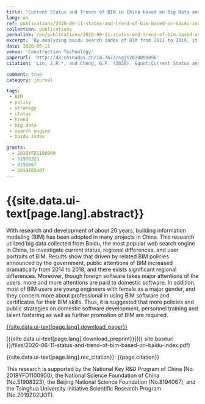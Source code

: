 ```yaml
---
title: "Current Status and Trends of BIM in China based on Big Data and Search Engine"
lang: en
ref: publications/2020-06-11-status-and-trend-of-bim-based-on-baidu-index
collection: publications
permalink: /en/publications/2020-06-11-status-and-trend-of-bim-based-on-baidu-index
excerpt: 'By analyzing baidu search index of BIM from 2011 to 2019, it is concluded that there exists significant differences of BIM development between different provinces of China, and new strategies to eliminate regional differences, development of BIM software and personnel trainning are suggested'
date: 2020-06-11
venue: 'Construction Technology'
paperurl: 'http://dx.chinadoi.cn/10.7672/sgjs2020090096'
citation: 'Lin, J.R.*, and Cheng, G.F. (2020). &quot;Current Status and Trends of BIM in China based on Big Data and Search Engine&quot; <i>Construction Technology</i>. 49(9): 96-99. doi: 10.7672/sgjs2020090096'

comment: true
category: journal

tags: 
 - BIM
 - policy
 - strategy
 - status
 - trend
 - big data
 - search engine
 - baidu index

grants:
  - 2018YFD1100900
  - 51908323
  - 8194067
  - 2019Z02UOT
---
```



{{site.data.ui-text[page.lang].abstract}}
====

With research and development of about 20 years, building information modeling (BIM) has been adopted in many projects in China. This research utilized big data collected from Baidu, the most popular web search engine in China, to investigate current status, regional differences, and user portraits of BIM. Results show that driven by related BIM policies announced by the government, public attentions of BIM increased dramatically from 2014 to 2018, and there exists significant regional differences. Moreover, though foreign software takes major attentions of the users, more and more attentions are paid to domestic software. In addition, most of BIM users are young engineers with female as a major gender, and they concern more about professional in using BIM software and certificates for their BIM skills. Thus, it is suggested that more policies and public strategies on domestic software development, personnel training and talent fostering as well as further promotion of BIM are required. 

[{{site.data.ui-text[page.lang].download_paper}}]({{page.paperurl}})

[{{site.data.ui-text[page.lang].download_preprint}}]({{ site.baseurl }}/files/2020-06-11-status-and-trend-of-bim-based-on-baidu-index.pdf)

{{site.data.ui-text[page.lang].rec_citation}}: {{page.citation}}

This research is supported by the National Key R&D Program of China (No. 2018YFD1100900), the National Science Foundation of China (No.51908323), the Beijing National Science Foundation (No.8194067), and the Tsinghua University Initiative Scientific Research Program (No.2019Z02UOT).